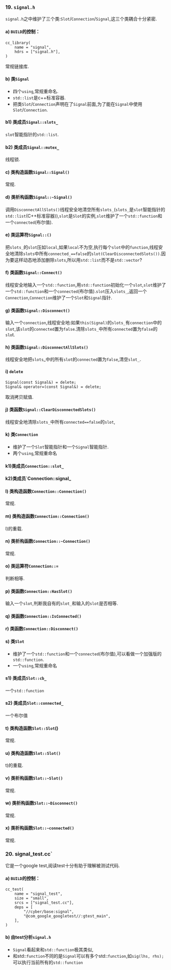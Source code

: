 ### 19. `signal.h`

`signal.h`之中维护了三个类:`Slot`/`Connection`/`Signal`,这三个类耦合十分紧密.

#### a) `BUILD`的控制：

```
cc_library(
    name = "signal",
    hdrs = ["signal.h"],
)
```
常规链接库.


#### b) 类`Signal`

- 四个`using`,常规重命名.
- `std::list`是c++标准容器.
- 把类`Slot`/`Connection`声明在了`Signal`前面,为了能在`Signal`中使用`Slot`/`Connection`.

#### b1) 类成员`Signal::slots_`
`slot`智能指针的`std::list`.

#### b2) 类成员`Signal::mutex_`
线程锁.

#### c) 类构造函数`Signal::Signal()`
常规.

#### d) 类析构函数`Signal::~Signal()`
调用`DisconnectAllSlots()`线程安全地清空所有`slots_`(`slots_`是`slot`智能指针的`std::list`(C++标准容器)),`slot`是`Slot`的实例,`slot`维护了一个`std::function`和一个`connected`(布尔值).

#### e) 类运算符`Signal::()`
把`slots_`的`slot`压如`local`,如果`local`不为空,执行每个`slot`中的`function`,线程安全地清除`slots`中所有`connected_==false`的`slot(ClearDisconnectedSlots())`.因为要这样动态地添加删除`slots`,所以用`std::list`而不是`std::vector`?


#### f) 类函数`Signal::Connect()`
线程安全地输入一个`std::function`,用`std::function`初始化一个`slot`,`slot`维护了一个`std::function`和一个`connected`(布尔值).`slot`压入`slots_`,返回一个`Connection`,`Connection`维护了一个`Slot`和`Signal`指针.

#### g) 类函数`Signal::Disconnect()`
输入一个`connection`,线程安全地:如果`this(Signal)`的`slots_`有`connection`中的`slot`,该`slot`的`connected`置为`false`.清除`slots_`中所有`connected`置为`false`的`slo`t.

#### h) 类函数`Signal::DisconnectAllSlots()`
线程安全地把`slots`_中的所有`slot`的`connected`置为`false`,清空`slot_`.

#### i) `delete`
```
Signal(const Signal&) = delete;
Signal& operator=(const Signal&) = delete;
```
取消拷贝赋值.

#### j) 类函数`Signal::ClearDisconnectedSlots()`
线程安全地清除`slots_`中所有`connected==false`的`slot`,

#### k) 类`Connection`
- 维护了一个`Slot`智能指针和一个`Signal`智能指针.
- 两个`using`,常规重命名

#### k1)类成员`Connection::slot_`

#### k2)类成员`Connection::signal_

#### l) 类构造函数`Connection::Connection()`

常规.

#### m) 类构造函数`Connection::Connection()`

l)的重载.

#### n) 类析构函数`Connection::~Connection()`

常规.

#### o) 类运算符`Connection::=`

判断相等.

#### p) 类函数`Connection::HasSlot()`

输入一个`slot`,判断我自有的`slot_`和输入的`slot`是否相等.

#### q) 类函数`Connection::IsConnected()`

#### r) 类函数`Connection::Disconnect()`

#### s) 类`Slot`

- 维护了一个`std::function`和一个`connected`(布尔值),可以看做一个加强版的`std::function`.
- 一个`using`,常规重命名

#### s1) 类成员`Slot::cb_`

一个`std::function`

#### s2) 类成员`Slot::connected_`

一个布尔值

#### t) 类构造函数`Slot::Slot`()

常规.

#### u) 类构造函数`Slot::Slot()`

t)的重载.

#### v) 类析构函数`Slot::~Slot()`

常规.

#### w) 类析构函数`Slot::~Disconnect()`

常规.

#### x) 类析构函数`Slot::~connected()`

常规.

### 20. signal_test.cc`

它是一个google test,阅读test十分有助于理解被测试代码.

#### a) `BUILD`的控制：

```
cc_test(
    name = "signal_test",
    size = "small",
    srcs = ["signal_test.cc"],
    deps = [
        "//cyber/base:signal",
        "@com_google_googletest//:gtest_main",
    ],
)
```

#### b) 由test分析`signal.h`

- `Signal`看起来和`std::function`极其类似,
- 和std::`function`不同的是`Signal`可以有多个std::`function`,如`sig(lhs, rhs);`可以执行当前所有的`std::function`